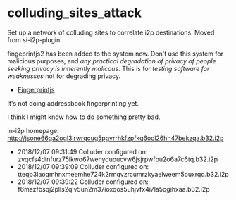 # colluding_sites_attack

Set up a network of colluding sites to correlate i2p destinations. Moved from
si-i2p-plugin.

fingeprintjs2 has been added to the system now. Don't use this system for
malicious purposes, and *any practical degradation of privacy of people seeking*
*privacy is inherently malicous*. This is for *testing software for weaknesses*
not for degrading privacy.

  * [Fingerprintjs](https://github.com/valve/fingerprintjs2)

It's not doing addressbook fingerprinting yet.

I think I might know how to do something pretty bad.

in-i2p homepage: http://jsone66ga2ogl3lrwrqcug5pgvrrhkfzpfkq6ool26hh47bekzqa.b32.i2p

  * 2018/12/07 09:31:49 Colluder configured on: zvqcfs4dinfurz75ikwo67wehyduoucvw6jsjrpwfbu2o6a7c6tq.b32.i2p
  * 2018/12/07 09:39:09 Colluder configured on: tteqp3laoqmhnxmeemhe724k2rmqvzrcumrzkyaelweem5ouxrqq.b32.i2p
  * 2018/12/07 09:39:22 Colluder configured on: f6mazfbsqj2plls2qlv5un2m37ioxqos5uhjvfx4i7la5qgihxaa.b32.i2p
